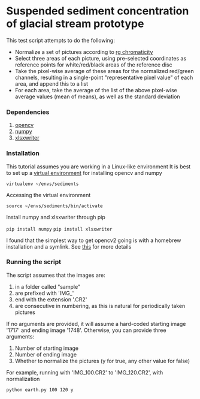 # Suspended sediment concentration of glacial stream prototype

This test script attempts to do the following:

- Normalize a set of pictures according to [rg chromaticity](https://en.wikipedia.org/wiki/Rg_chromaticity)
- Select three areas of each picture, using pre-selected coordinates as reference points for white/red/black areas of the reference disc
- Take the pixel-wise average of these areas for the normalized red/green channels, resulting in a single-point "representative pixel value" of each area, and append this to a list
- For each area, take the average of the list of the above pixel-wise average values (mean of means), as well as the standard deviation

### Dependencies

1. [opencv](https://opencv-python-tutroals.readthedocs.org/en/latest/)
2. [numpy](http://www.numpy.org/)
3. [xlsxwriter](https://xlsxwriter.readthedocs.org/)

### Installation

This tutorial assumes you are working in a Linux-like environment
It is best to set up a [virtual environment](https://virtualenv.pypa.io/en/latest/) for installing opencv and numpy

`virtualenv ~/envs/sediments`

Accessing the virtual environment

`source ~/envs/sediments/bin/activate`

Install numpy and xlsxwriter through pip

`pip install numpy`
`pip install xlsxwriter`

I found that the simplest way to get opencv2 going is with a homebrew installation and a symlink. See [this](http://www.mobileway.net/2015/02/14/install-opencv-for-python-on-mac-os-x/) for more details

### Running the script

The script assumes that the images are:

1. in a folder called "sample"
2. are prefixed with 'IMG_' 
3. end with the extension '.CR2'
4. are consecutive in numbering, as this is natural for periodically taken pictures

If no arguments are provided, it will assume a hard-coded starting image '1717' and ending image '1748'. Otherwise, you can provide three arguments:

1. Number of starting image
2. Number of ending image
3. Whether to normalize the pictures (y for true, any other value for false)

For example, running with 'IMG_100.CR2' to 'IMG_120.CR2', with normalization

`python earth.py 100 120 y`